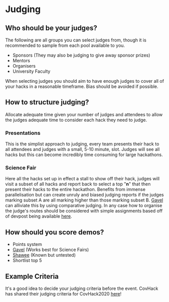 # Judging

## Who should be your judges?
The following are all groups you can select judges from, though it is recommended to sample from each pool available to you. 

- Sponsors (They may also be judging to give away sponsor prizes)
- Mentors
- Organisers
- University Faculty

When selecting judges you should aim to have enough judges to cover all of your hacks in a reasonable timeframe. Bias should be avoided if possible.  

## How to structure judging?
Allocate adequate time given your number of judges and attendees to allow the judges adequate time to consider each hack they need to judge.

### Presentations
This is the simplist approach to judging, every team presents their hack to all attendees and judges with a small, 5-10 minute, slot. Judges will see all hacks but this can become incredibly time consuming for large hackathons.

### Science Fair
Here all the hacks set up in effect a stall to show off their hack, judges will visit a subset of all hacks and report back to select a top "**n**" that then present their hacks to the entire hackathon. Benefits from immense parallelisation but can create unruly and biased judging reports if the judges marking subset A are all marking higher than those marking subset B. [Gavel](https://github.com/anishathalye/gavel) can alliviate this by using comparative judging. In any case how to organise the judge's routes should be considered with simple assignments based off of devpost being available [here](https://github.com/nealrs/expo).

## How should you score demos?

- Points system
- [Gavel](https://github.com/anishathalye/gavel) (Works best for Science Fairs)
- [Shawee](https://shawee.io/) (Known but untested)
- Shortlist top 5 

## Example Criteria

It's a good idea to decide your judging criteria before the event. CovHack has shared their judging criteria for CovHack2020 [here](/static/documents/judging/covhack2020-judging-criteria.pdf)!

